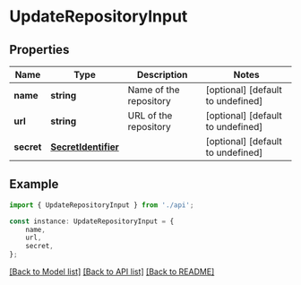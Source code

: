 # UpdateRepositoryInput


## Properties

Name | Type | Description | Notes
------------ | ------------- | ------------- | -------------
**name** | **string** | Name of the repository | [optional] [default to undefined]
**url** | **string** | URL of the repository | [optional] [default to undefined]
**secret** | [**SecretIdentifier**](SecretIdentifier.md) |  | [optional] [default to undefined]

## Example

```typescript
import { UpdateRepositoryInput } from './api';

const instance: UpdateRepositoryInput = {
    name,
    url,
    secret,
};
```

[[Back to Model list]](../README.md#documentation-for-models) [[Back to API list]](../README.md#documentation-for-api-endpoints) [[Back to README]](../README.md)
